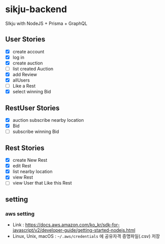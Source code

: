 # sikju-backend

SIkju with NodeJS + Prisma + GraphQL

## User Stories

- [x] create account
- [x] log in
- [x] create auction
- [ ] list created Auction
- [x] add Review
- [x] allUsers
- [ ] Like a Rest
- [x] select winning Bid

## RestUser Stories

- [x] auction subscribe nearby location
- [x] Bid
- [ ] subscribe winning Bid

## Rest Stories

- [x] create New Rest
- [x] edit Rest
- [x] list nearby location
- [x] view Rest
- [ ] view User that Like this Rest

## setting
### aws setting
+ Link : <https://docs.aws.amazon.com/ko_kr/sdk-for-javascript/v2/developer-guide/getting-started-nodejs.html>
+ Linux, Unix, macOS :
```~/.aws/credentials``` 에 공유자격 증명파일(.csv) 저장
